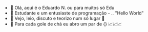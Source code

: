 - 👋 Olá, aqui é o Eduardo N. ou para muitos só Edu
- 📙 Estudante e um entusiaste de programação - .. "Hello World"
- 👀 Vejo, leio, discuto e teorizo num só lugar 🧠
- 🍵 Para cada gole de chá eu abro um par de {} 📈📈📈
<!---
EduardoRm61/EduardoRm61 is a ✨ special ✨ repository because its `README.md` (this file) appears on your GitHub profile.
You can click the Preview link to take a look at your changes.
--->
